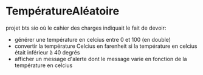 # TempératureAléatoire
projet bts sio où le cahier des charges indiquait le fait de devoir: 

 - générer une température en celcius entre 0 et 100 (en double) 
 - convertir la température Celcius en farenheit si la température en celcius était inférieur à 40 degrés
 - afficher un message d'alerte dont le message varie en fonction de la température en celcius
